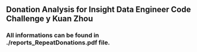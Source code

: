 
## Donation Analysis for Insight Data Engineer Code Challenge y Kuan Zhou 

### All informations can be found in ./reports_RepeatDonations.pdf file. 

